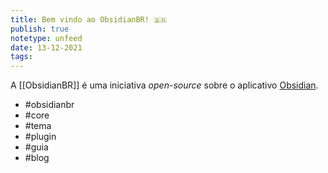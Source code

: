```yaml
---
title: Bem vindo ao ObsidianBR! 🇧🇷
publish: true
notetype: unfeed
date: 13-12-2021
tags: 
---
```


A [[ObsidianBR]] é uma iniciativa _open-source_ sobre o aplicativo [Obsidian](https://obsidian.md/).

- #obsidianbr 
- #core 
- #tema 
- #plugin 
- #guia
- #blog